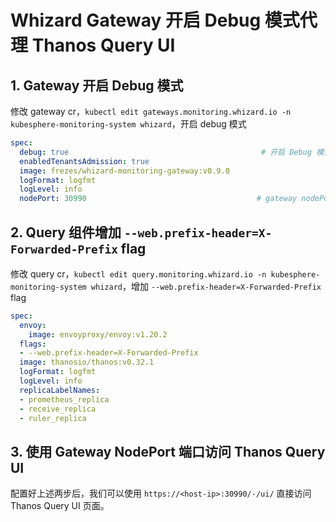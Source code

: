 # Whizard Gateway 开启 Debug 模式代理 Thanos Query UI

## 1. Gateway 开启 Debug 模式

修改 gateway cr，`kubectl edit gateways.monitoring.whizard.io -n kubesphere-monitoring-system whizard`，开启 debug 模式

```yaml
spec:
  debug: true                                           # 开启 Debug 模式
  enabledTenantsAdmission: true
  image: frezes/whizard-monitoring-gateway:v0.9.0
  logFormat: logfmt
  logLevel: info
  nodePort: 30990                                      # gateway nodePort 端口
```

## 2. Query 组件增加 `--web.prefix-header=X-Forwarded-Prefix` flag

修改 query cr，`kubectl edit query.monitoring.whizard.io -n kubesphere-monitoring-system whizard`，增加 `--web.prefix-header=X-Forwarded-Prefix` flag

```yaml
spec:
  envoy:
    image: envoyproxy/envoy:v1.20.2
  flags:
  - --web.prefix-header=X-Forwarded-Prefix
  image: thanosio/thanos:v0.32.1
  logFormat: logfmt
  logLevel: info
  replicaLabelNames:
  - prometheus_replica
  - receive_replica
  - ruler_replica
```

## 3. 使用 Gateway NodePort 端口访问 Thanos Query UI

配置好上述两步后，我们可以使用  `https://<host-ip>:30990/-/ui/` 直接访问 Thanos Query UI 页面。
